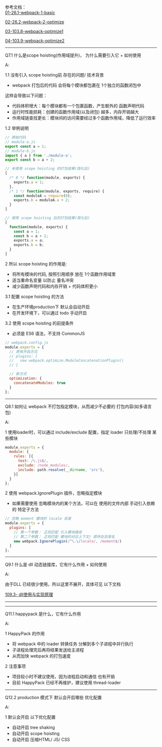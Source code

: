 参考文档：<br/>
[01-26.1-webpack-1-basic](http://www.zhufengpeixun.com/strong/html/26.webpack-1-basic.html)

[02-26.2-webpack-2-optimize](http://www.zhufengpeixun.com/strong/html/26.webpack-2-optimize.html)


[03-103.8-webpack-optimize1](http://www.zhufengpeixun.com/strong/html/103.8.webpack-optimize1.html)


[04-103.9-webpack-optimize2](http://www.zhufengpeixun.com/strong/html/103.9.webpack-optimize2.html)





-----------------------------------------------------------------------------
Q7.1 什么是scope hoisting(作用域提升)， 为什么需要引入它 + 如何使用

A: <br/>

1.1 没有引入 scope hoisting前 存在的问题/ 技术背景
  - webpack 打包后的代码 会将每个模块都包裹在 1个独立的函数闭包中

这样会导致以下问题：
  - 代码体积增大：每个模块都有一个包裹函数，产生额外的 函数声明代码
  - 运行时性能损耗：创建的函数作用域(以及闭包) 越多，内存开销越大
  - 作用域链查找更长：模块间的访问需要经过多个函数作用域，降低了运行效率
  
1.2 举例说明
```js
// 原始代码
// module-a.js
export const a = 1;
// module-b.js
import { a } from './module-a';
export const b = a + 2;

// 未使用 scope hoisting 的打包结果(简化后)
[
  /* 0 */ function(module, exports) {
    exports.a = 1;
  },
  /* 1 */ function(module, exports, require) {
    const moduleA = require(0);
    exports.b = moduleA.a + 2;
  }
]

// 使用 scope hoisting 后的打包结果(简化后)
[
  function(module, exports) {
    const a = 1;
    const b = a + 2;
    exports.a = a;
    exports.b = b;
  }
]
```

2 所以 scope hoisting 的作用是:
  - 将所有模块的代码, 按照引用顺序 放在 1个函数作用域里
  - 适当重命名变量 以防止 量名冲突
  - 减少函数声明代码和内存开销 + 代码体积更小

3.1 配置 scope hoisting 的方法
  - 在生产环境production下 默认会自动开启
  - 在开发环境下，可以通过  todo 手动开启

3.2 使用 scope hoisting 的前提条件
  - 必须是 ES6 语法，不支持 CommonJS

```js
// webpack.config.js
module.exports = {
  // 原有开启方式
  // plugins: [
  //   new webpack.optimize.ModuleConcatenationPlugin()
  // ]

  // 新方式
  optimization: {
    concatenateModules: true  
  }
};
``` 


-----------------------------------------------------------------------------
Q8.1 如何让 webpack 不打包指定模块，从而减少不必要的 打包内容(如多语言包)

A: <br/>

1 使用loader时，可以通过 include/exclude 配置，指定 loader 只处理/不处理 某些模块

```js
module.exports = {
  module: {
    rules: [{
      test: /\.js$/,
      exclude: /node_modules/,
      include: path.resolve(__dirname, 'src'),
    }]
  }
};
```

2 使用 webpack.IgnorePlugin 插件，忽略指定模块
  - 如果需要使用 忽略模块内的某个方法，可以在 使用的文件内部 手动引入依赖的 特定子方法

```js
// 忽略 moment 模块的 locale 目录
module.exports = {  
  plugins: [
    // 第一个参数： 正则匹配 引入模块路径
    // 第二个参数： 正则匹配 模块的对应上下文/ 即所在目录名
    new webpack.IgnorePlugin(/^\.\/locale/, /moment$/)
  ]
};
```


-----------------------------------------------------------------------------
Q9.1 什么是 dll 动态链接库，它有什么作用 + 如何使用

A: <br/>

由于DLL 已经很少使用，所以这里不展开，具体可见 以下文档

[109.3- dll使用与实现原理](http://www.zhufengpeixun.com/strong/html/109.3.dll.html)


-----------------------------------------------------------------------------


-----------------------------------------------------------------------------
Q11.1 happypack 是什么，它有什么作用

A: <br/>

1 HappyPack 的作用
  - 将 webpack 中的 loader 转换任务 分解到多个子进程中并行执行
  - 子进程处理完后再将结果发送给主进程
  - 从而加快 webpack 的打包速度

2 注意事项
  - 项目较小时不建议使用，因为进程启动和通信 也有开销
  - 目前 HappyPack 已经不再维护，建议使用 thread-loader






-----------------------------------------------------------------------------
Q12.2 production 模式下 默认会开启哪些 优化配置

A: <br/>

1 默认会开启 以下优化配置
  - 自动开启 tree shaking
  - 自动开启 scope hoisting
  - 自动开启 压缩HTML/ JS/ CSS



